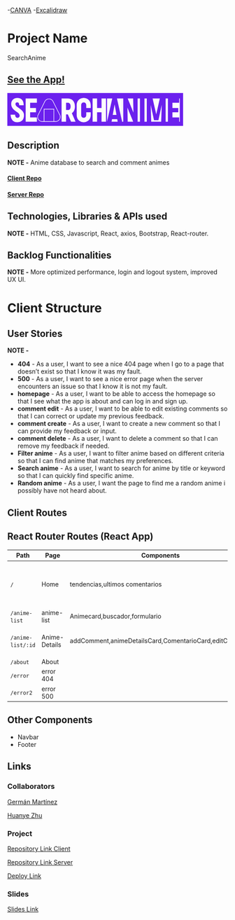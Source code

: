 -[CANVA](https://www.canva.com/design/DAGLYIEm8Wc/4o-wGVj2QEoiJNr0pVvAgg/view?utm_content=DAGLYIEm8Wc&utm_campaign=designshare&utm_medium=link&utm_source=editor) 
-[Excalidraw](https://excalidraw.com/#json=v5ZrM9o09NAgMjKAD2ORF,uwtyznPCSZPfpjW2nvoytg)

# Project Name
SearchAnime
## [See the App!](https://searchanimes.netlify.app/)

![App Logo](/src/assets/logo-1.png)

## Description

**NOTE -** Anime database to search and comment animes

#### [Client Repo ](https://github.com/Germanmtz96/M2-anime-web)

#### [Server Repo ](https://github.com/Germanmtz96/M2-web-server)

## Technologies, Libraries & APIs used

**NOTE -** HTML, CSS, Javascript, React, axios, Bootstrap, React-router.

## Backlog Functionalities

**NOTE -** More optimized performance, login and logout system, improved UX UI.

# Client Structure

## User Stories

**NOTE -** 

- **404** - As a user, I want to see a nice 404 page when I go to a page that doesn’t exist so that I know it was my fault.
- **500** - As a user, I want to see a nice error page when the server encounters an issue so that I know it is not my fault.
- **homepage** - As a user, I want to be able to access the homepage so that I see what the app is about and can log in and sign up.
- **comment edit** - As a user, I want to be able to edit existing comments so that I can correct or update my previous feedback.
- **comment create** - As a user, I want to create a new comment so that I can provide my feedback or input.
- **comment delete** - As a user, I want to delete a comment so that I can remove my feedback if needed.
- **Filter anime** - As a user, I want to filter anime based on different criteria so that I can find anime that matches my preferences.
- **Search anime** - As a user, I want to search for anime by title or keyword so that I can quickly find specific anime.
- **Random anime** - As a user, I want the page to find me a random anime i possibly have not heard about.

## Client Routes

## React Router Routes (React App)

| Path              | Page          | Components                                             | Behavior                                     |
| ----------------- | ------------- | ------------------------------------------------------ | -------------------------------------------- |
| `/`               | Home          | tendencias,ultimos comentarios                         | Home page, shows top anime and last comments |
| `/anime-list`     | anime-list    | Animecard,buscador,formulario                          | Shows all anime                              |
| `/anime-list/:id` | Anime-Details | addComment,animeDetailsCard,ComentarioCard,editComment | Shows details of selected anime              |
| `/about`          | About         |                                                        | About                                        |
| `/error`          | error 404     |                                                        | error 404                                    |
| `/error2`         | error 500     |                                                        | error 500                                    |

## Other Components

- Navbar
- Footer

## Links

### Collaborators

[Germán Martínez](https://github.com/Germanmtz96)

[Huanye Zhu](https://github.com/Huanye98)

### Project

[Repository Link Client](https://github.com/Germanmtz96/M2-anime-web)

[Repository Link Server](https://github.com/Germanmtz96/M2-web-server)

[Deploy Link](https://searchanimes.netlify.app/)

### Slides

[Slides Link](https://docs.google.com/presentation/d/1Q_grXnvRWLAdE-cKXK56BIP83YAkuwDP6dXhABMrt8g/edit?usp=sharing)
